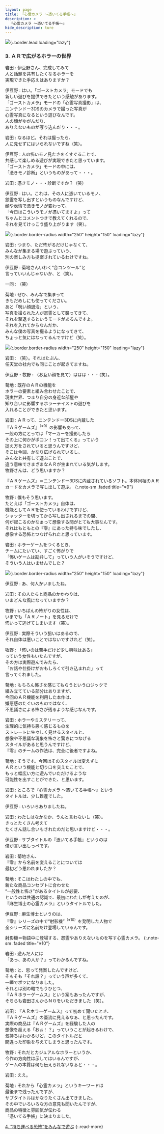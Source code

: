 ```yaml
---
layout: page
title: 『心霊カメラ ～憑いてる手帳～』
description: >
  『心霊カメラ ～憑いてる手帳～』
hide_description: ture
---
```


![](/others/interviews/jp/3ds/alcj/vol1/img/mainvisual3.jpg){:.border.lead loading="lazy"}

### 3. ＡＲで広がるホラーの世界

岩田
: 伊豆野さん、完成してみて<br>人と話題を共有したくなるホラーを<br>実現できた手応えはありますか？

伊豆野
: はい。「ゴーストカメラ」モードでも<br>新しい遊びを提供できたという感触があります。<br>「ゴーストカメラ」モードの「心霊写真撮影」は、<br>ニンテンドー3DSのカメラで撮った写真が<br>心霊写真になるという遊びなんです。<br>人の顔がゆがんだり、<br>ありえないものが写り込んだり・・・。

岩田
: なるほど。それは撮ったら、<br>人に見せずにはいられないですね（笑）。

伊豆野
: 人の怖いモノ見たさをくすぐることで、<br>共感して楽しめる遊びが実現できたと思っています。<br>「ゴーストカメラ」モードの中には、<br>「憑きモノ診断」というものがあって・・・。

岩田
: 憑きモノ・・・診断ですか？（笑）

伊豆野
: はい。これは、その人に憑いているモノ、<br>怨霊を写し出すというものなんですけど、<br>顔や表情で憑きモノが変わって、<br>「今日はこういうモノが憑いてますよ」って<br>ちゃんとコメントつきで教えてくれるので、<br>それを見てけっこう盛り上がります（笑）。

![](/others/interviews/jp/3ds/alcj/vol1/img/photo11.jpg){:.border.border-radius width="250" height="150"  loading="lazy"}

岩田
: つまり、ただ怖がるだけじゃなくて、<br>みんなが集まる場で遊ぶっていう、<br>別の楽しみ方も提案されているわけですね。

伊豆野
: 菊地さんいわく“合コンツール”と<br>言っていいんじゃないか、と（笑）。

一同
: （笑）

菊地
: ぜひ、みんなで集まって<br>きもだめしにも使ってください。<br>あと「呪い顔退治」という、<br>写真を撮られた人が怨霊として襲ってきて、<br>それを撃退するというモードがあるんですよ。<br>それを入れてからなんだか、<br>みんな僕の写真を撮るようになってきて、<br>ちょっと気にはなってるんですけど（笑）。

![](/others/interviews/jp/3ds/alcj/vol1/img/photo12.jpg){:.border.border-radius width="250" height="150"  loading="lazy"}

岩田
: （笑）。それはたぶん、<br>任天堂の社内でも同じことが起きてますね。

伊豆野・牧野
: （お互い顔を見て）ははは・・・（笑）。

菊地
: 既存のＡＲの機能を<br>ホラーの要素と組み合わせたことで、<br>現実世界、つまり自分の身近な部屋や<br>知り合いに影響するホラーテイストの遊びを<br>入れることができたと思います。

岩田
: ＡＲって、ニンテンドー3DSに内蔵した<br>『ＡＲゲームズ』<sup>（※9）</sup>の影響もあって、<br>一般の方にとっては「マーカーを撮影したら<br>その上に何かがポコン！って出てくる」っていう<br>捉え方をされていると思うんですけど、<br>そこは今回、かなり広げられているし、<br>みんなと共有して遊ぶことで、<br>違う意味でさまざまなＡＲが生まれている気がします。<br>牧野さんは、どう思いますか？

『ＡＲゲームズ』＝ニンテンドー3DSに内蔵されているソフト。本体同梱のＡＲカードをカメラで写し出して遊ぶ。
{:.note-sm .faded title="※9"}

牧野
: 僕もそう思います。<br>たとえば「ゴーストカメラ」自体は、<br>機能としてＡＲを使っているわけですけど、<br>シャッターを切ってから写し出されるまでの間、<br>何が起こるのかなぁって想像する間がとても大事なんです。<br>それはもともとの『零』にあった持ち味でしたし、<br>想像する恐怖とつなげられたと思っています。

岩田
: ホラーゲームをつくるとき、<br>チームにたいてい、すごく怖がりで<br>「怖いゲームは勘弁して」っていう人がいそうですけど、<br>そういう人はいませんでした？

![](/others/interviews/jp/3ds/alcj/vol1/img/photo13.jpg){:.border.border-radius width="250" height="150"  loading="lazy"}

伊豆野
: あ、何人かいましたね。

岩田
: その人たちと商品のかかわりは、<br>いまどんな風になっていますか？

牧野
: いちばんの怖がりの女性は、<br>いまでも「ＡＲノート」を見るだけで<br>怖いって逃げてしまいます（笑）。

伊豆野
: 実際そういう狙いはあるので、<br>それ自体は悪いことではないですけれど（笑）。

牧野
: 「怖いのは苦手だけど少し興味はある」<br>っていう女性もいたんですが、<br>その方は実際遊んでみたら､<br>「お話や仕掛けがおもしろくて引き込まれた」って<br>言ってくれました。

菊地
: もちろん怖さを感じてもらうというロジックで<br>組み立てている部分はありますが、<br>今回のＡＲ機能を利用した本作は、<br>嫌悪感のたぐいのものではなく、<br>不思議さによる怖さが残るような感じなんです。

岩田
: ホラーやミステリーって、<br>生理的に気持ち悪く感じるものを<br>ストレートに生々しく見せるスタイルと、<br>想像や不思議な現象を怖さと驚きにつなげる<br>スタイルがあると思うんですけど、<br>『零』のチームの作法は、完全に後者ですよね。

菊地
: そうです。今回はそのスタイルは変えずに<br>ＡＲという機能と切り口を交えたことで、<br>もっと幅広い方に遊んでいただけるような<br>可能性を出すことができた、と思います。

岩田
: ところで『心霊カメラ ～憑いてる手帳～』という<br>タイトルは、少し難産でした。

伊豆野
: いろいろありましたね。

岩田
: わたしはなかなか、うんと言わないし（笑）。<br>きっとたくさん考えて<br>たくさん話し合いもされたのだと思いますけど・・・。

伊豆野
: サブタイトルの『憑いてる手帳』というのは<br>僕が言い出しっぺです。

岩田
: 菊地さん、<br>『零』から名前を変えることについては<br>最初どう思われましたか？

菊地
: そこはわたしの中でも、<br>新たな商品コンセプトに合わせた<br>“一般性と怖さ”があるタイトルが必要、<br>というのは共通の認識で、最初にわたしが考えたのが、<br>『麻生博士の心霊カメラ』というタイトルでした。

伊豆野
: 麻生博士というのは、<br>『零』シリーズの中で“射影機”<sup>（※10）</sup>を発明した人物で<br>全シリーズに名前だけ登場しているんです。

射影機＝物語中に登場する、怨霊やありえないものを写す心霊カメラ。
{:.note-sm .faded title="※10"}

岩田
: 遊んだ人には<br>「あっ、あの人か？」ってわかるんですね。

菊地
: と、思って発案したんですけど、<br>そもそも「それ誰？」っていう声が多くて、<br>一瞬でボツになりました。<br>それとは別の軸でもうひとつ、<br>『ＡＲホラーゲームス』という案もあったんですが、<br>そちらも岩田さんからＮＧをいただきました（笑）。

岩田
: 『ＡＲホラーゲームス』って初めて聞いたとき、<br>『ＡＲゲームズ』の亜流に見えるなぁ、と思ったんです。<br>実際の商品は『ＡＲゲームズ』を経験した人の<br>想像を超える「おぉ！？」っていうことが起きるわけで、<br>気持ちはわかるけど、このタイトルだと<br>間違った印象を与えてしまうと思ったんです。

牧野
: それだとカジュアルなホラーというか、<br>今作の方向性は示してはいるんですが、<br>ゲームの本質は何も伝えられないなぁと・・・。

岩田
: ええ。

菊地
: それから「心霊カメラ」というキーワードは<br>最後まで残ったんですが、<br>サブタイトルはかなりたくさん出てきました。<br>その中でいろいろな方の意見も聞いたんですが、<br>商品の特徴と雰囲気が伝わる<br>「憑いてる手帳」に決まりました。

[4. “持ち運べる恐怖”をみんなで遊ぶ](4.md)
{:.read-more}
